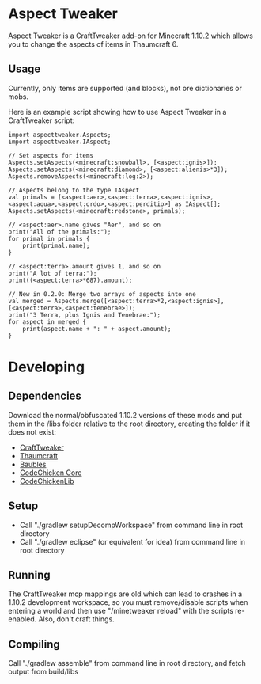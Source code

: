 # Aspect Tweaker
Aspect Tweaker is a CraftTweaker add-on for Minecraft 1.10.2 which allows you to change the aspects of items in Thaumcraft 6.

## Usage
Currently, only items are supported (and blocks), not ore dictionaries or mobs.

Here is an example script showing how to use Aspect Tweaker in a CraftTweaker script:

```
import aspecttweaker.Aspects;
import aspecttweaker.IAspect;

// Set aspects for items
Aspects.setAspects(<minecraft:snowball>, [<aspect:ignis>]);
Aspects.setAspects(<minecraft:diamond>, [<aspect:alienis>*3]);
Aspects.removeAspects(<minecraft:log:2>);

// Aspects belong to the type IAspect
val primals = [<aspect:aer>,<aspect:terra>,<aspect:ignis>,<aspect:aqua>,<aspect:ordo>,<aspect:perditio>] as IAspect[];
Aspects.setAspects(<minecraft:redstone>, primals);

// <aspect:aer>.name gives "Aer", and so on
print("All of the primals:");
for primal in primals {
    print(primal.name);
}

// <aspect:terra>.amount gives 1, and so on
print("A lot of terra:");
print((<aspect:terra>*687).amount);

// New in 0.2.0: Merge two arrays of aspects into one
val merged = Aspects.merge([<aspect:terra>*2,<aspect:ignis>], [<aspect:terra>,<aspect:tenebrae>]);
print("3 Terra, plus Ignis and Tenebrae:");
for aspect in merged {
    print(aspect.name + ": " + aspect.amount);
}
```

# Developing
## Dependencies
Download the normal/obfuscated 1.10.2 versions of these mods and put them in the /libs folder relative to the root directory, creating the folder if it does not exist:

* [CraftTweaker](https://minecraft.curseforge.com/projects/crafttweaker)
* [Thaumcraft](https://minecraft.curseforge.com/projects/thaumcraft?gameCategorySlug=mc-mods&projectID=223628)
* [Baubles](https://minecraft.curseforge.com/projects/baubles?gameCategorySlug=mc-mods&projectID=227083)
* [CodeChicken Core](https://minecraft.curseforge.com/projects/codechicken-core-1-8?gameCategorySlug=mc-mods&projectID=243822)
* [CodeChickenLib](https://minecraft.curseforge.com/projects/codechicken-lib-1-8)

## Setup
* Call "./gradlew setupDecompWorkspace" from command line in root directory
* Call "./gradlew eclipse" (or equivalent for idea) from command line in root directory

## Running
The CraftTweaker mcp mappings are old which can lead to crashes in a 1.10.2 development workspace, so you must remove/disable scripts when entering a world and then use "/minetweaker reload" with the scripts re-enabled. Also, don't craft things.

## Compiling
Call "./gradlew assemble" from command line in root directory, and fetch output from build/libs